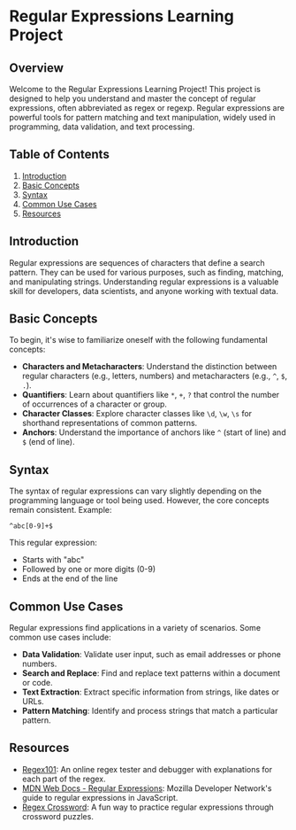 # Regular Expressions Learning Project

## Overview

Welcome to the Regular Expressions Learning Project! This project is designed to help you understand and master the concept of regular expressions, often abbreviated as regex or regexp. Regular expressions are powerful tools for pattern matching and text manipulation, widely used in programming, data validation, and text processing.

## Table of Contents

1. [Introduction](#introduction)
2. [Basic Concepts](#basic-concepts)
3. [Syntax](#syntax)
4. [Common Use Cases](#common-use-cases)
5. [Resources](#resources)

## Introduction

Regular expressions are sequences of characters that define a search pattern. They can be used for various purposes, such as finding, matching, and manipulating strings. Understanding regular expressions is a valuable skill for developers, data scientists, and anyone working with textual data.

## Basic Concepts

To begin, it's wise to familiarize oneself with the following fundamental concepts:

- **Characters and Metacharacters**: Understand the distinction between regular characters (e.g., letters, numbers) and metacharacters (e.g., `^`, `$`, `.`).
- **Quantifiers**: Learn about quantifiers like `*`, `+`, `?` that control the number of occurrences of a character or group.
- **Character Classes**: Explore character classes like `\d`, `\w`, `\s` for shorthand representations of common patterns.
- **Anchors**: Understand the importance of anchors like `^` (start of line) and `$` (end of line).

## Syntax

The syntax of regular expressions can vary slightly depending on the programming language or tool being used. However, the core concepts remain consistent. Example:

```regex
^abc[0-9]+$
```

This regular expression:

- Starts with "abc"
- Followed by one or more digits (0-9)
- Ends at the end of the line

## Common Use Cases

Regular expressions find applications in a variety of scenarios. Some common use cases include:

- **Data Validation**: Validate user input, such as email addresses or phone numbers.
- **Search and Replace**: Find and replace text patterns within a document or code.
- **Text Extraction**: Extract specific information from strings, like dates or URLs.
- **Pattern Matching**: Identify and process strings that match a particular pattern.

## Resources

- [Regex101](https://regex101.com/): An online regex tester and debugger with explanations for each part of the regex.
- [MDN Web Docs - Regular Expressions](https://developer.mozilla.org/en-US/docs/Web/JavaScript/Guide/Regular_Expressions): Mozilla Developer Network's guide to regular expressions in JavaScript.
- [Regex Crossword](https://regexcrossword.com/): A fun way to practice regular expressions through crossword puzzles.
